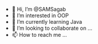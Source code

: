 - 👋 Hi, I’m @SAMSagab
- 👀 I’m interested in OOP
- 🌱 I’m currently learning Java
- 💞️ I’m looking to collaborate on ...
- 📫 How to reach me ...

<!---
SAMSagab/SAMSagab is a ✨ special ✨ repository because its `README.md` (this file) appears on your GitHub profile.
You can click the Preview link to take a look at your changes.
--->
